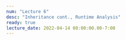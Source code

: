 ```yaml
---
num: "Lecture 6"
desc: "Inheritance cont., Runtime Analysis"
ready: true
lecture_date: 2022-04-14 08:00:00.00-7:00
---
```

